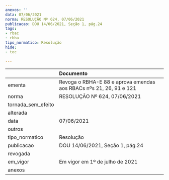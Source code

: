 ```yaml
---
anexos: ''
data: 07/06/2021
norma: RESOLUÇÃO Nº 624, 07/06/2021
publicacao: DOU 14/06/2021, Seção 1, pág.24
tags:
- rbac
- rbha
tipo_normatico: Resolução
hide: 
- toc 
 
---
```


|                    | Documento                                                          |
|:-------------------|:-------------------------------------------------------------------|
| ementa             | Revoga o RBHA-E 88 e aprova emendas aos RBACs nºs 21, 26, 91 e 121 |
| norma              | RESOLUÇÃO Nº 624, 07/06/2021                                       |
| tornada_sem_efeito |                                                                    |
| alterada           |                                                                    |
| data               | 07/06/2021                                                         |
| outros             |                                                                    |
| tipo_normatico     | Resolução                                                          |
| publicacao         | DOU 14/06/2021, Seção 1, pág.24                                    |
| revogada           |                                                                    |
| em_vigor           | Em vigor em 1º de julho de 2021                                    |
| anexos             |                                                                    |